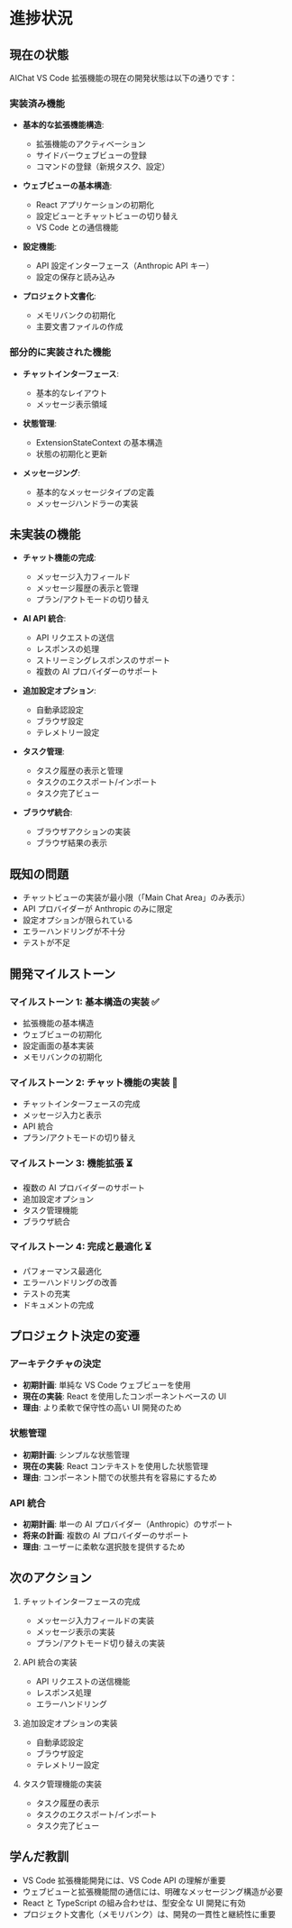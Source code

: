 # 進捗状況

## 現在の状態

AIChat VS Code 拡張機能の現在の開発状態は以下の通りです：

### 実装済み機能

-   **基本的な拡張機能構造**:

    -   拡張機能のアクティベーション
    -   サイドバーウェブビューの登録
    -   コマンドの登録（新規タスク、設定）

-   **ウェブビューの基本構造**:

    -   React アプリケーションの初期化
    -   設定ビューとチャットビューの切り替え
    -   VS Code との通信機能

-   **設定機能**:

    -   API 設定インターフェース（Anthropic API キー）
    -   設定の保存と読み込み

-   **プロジェクト文書化**:
    -   メモリバンクの初期化
    -   主要文書ファイルの作成

### 部分的に実装された機能

-   **チャットインターフェース**:

    -   基本的なレイアウト
    -   メッセージ表示領域

-   **状態管理**:

    -   ExtensionStateContext の基本構造
    -   状態の初期化と更新

-   **メッセージング**:
    -   基本的なメッセージタイプの定義
    -   メッセージハンドラーの実装

## 未実装の機能

-   **チャット機能の完成**:

    -   メッセージ入力フィールド
    -   メッセージ履歴の表示と管理
    -   プラン/アクトモードの切り替え

-   **AI API 統合**:

    -   API リクエストの送信
    -   レスポンスの処理
    -   ストリーミングレスポンスのサポート
    -   複数の AI プロバイダーのサポート

-   **追加設定オプション**:

    -   自動承認設定
    -   ブラウザ設定
    -   テレメトリー設定

-   **タスク管理**:

    -   タスク履歴の表示と管理
    -   タスクのエクスポート/インポート
    -   タスク完了ビュー

-   **ブラウザ統合**:
    -   ブラウザアクションの実装
    -   ブラウザ結果の表示

## 既知の問題

-   チャットビューの実装が最小限（「Main Chat Area」のみ表示）
-   API プロバイダーが Anthropic のみに限定
-   設定オプションが限られている
-   エラーハンドリングが不十分
-   テストが不足

## 開発マイルストーン

### マイルストーン 1: 基本構造の実装 ✅

-   拡張機能の基本構造
-   ウェブビューの初期化
-   設定画面の基本実装
-   メモリバンクの初期化

### マイルストーン 2: チャット機能の実装 🔄

-   チャットインターフェースの完成
-   メッセージ入力と表示
-   API 統合
-   プラン/アクトモードの切り替え

### マイルストーン 3: 機能拡張 ⏳

-   複数の AI プロバイダーのサポート
-   追加設定オプション
-   タスク管理機能
-   ブラウザ統合

### マイルストーン 4: 完成と最適化 ⏳

-   パフォーマンス最適化
-   エラーハンドリングの改善
-   テストの充実
-   ドキュメントの完成

## プロジェクト決定の変遷

### アーキテクチャの決定

-   **初期計画**: 単純な VS Code ウェブビューを使用
-   **現在の実装**: React を使用したコンポーネントベースの UI
-   **理由**: より柔軟で保守性の高い UI 開発のため

### 状態管理

-   **初期計画**: シンプルな状態管理
-   **現在の実装**: React コンテキストを使用した状態管理
-   **理由**: コンポーネント間での状態共有を容易にするため

### API 統合

-   **初期計画**: 単一の AI プロバイダー（Anthropic）のサポート
-   **将来の計画**: 複数の AI プロバイダーのサポート
-   **理由**: ユーザーに柔軟な選択肢を提供するため

## 次のアクション

1. チャットインターフェースの完成

    - メッセージ入力フィールドの実装
    - メッセージ表示の実装
    - プラン/アクトモード切り替えの実装

2. API 統合の実装

    - API リクエストの送信機能
    - レスポンス処理
    - エラーハンドリング

3. 追加設定オプションの実装

    - 自動承認設定
    - ブラウザ設定
    - テレメトリー設定

4. タスク管理機能の実装
    - タスク履歴の表示
    - タスクのエクスポート/インポート
    - タスク完了ビュー

## 学んだ教訓

-   VS Code 拡張機能開発には、VS Code API の理解が重要
-   ウェブビューと拡張機能間の通信には、明確なメッセージング構造が必要
-   React と TypeScript の組み合わせは、型安全な UI 開発に有効
-   プロジェクト文書化（メモリバンク）は、開発の一貫性と継続性に重要

